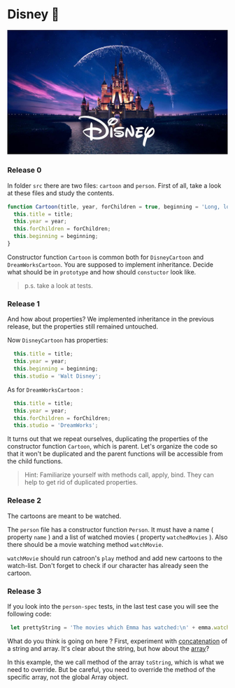 # Disney 🧚 


![screenshot](readme-assets/349186.jpg)


### Release 0

In folder `src` there are two files: `cartoon` and `person`. First of all, take a look at these files and study the contents.

```js
function Cartoon(title, year, forChildren = true, beginning = 'Long, long ago...') {
  this.title = title;
  this.year = year;
  this.forChildren = forChildren;
  this.beginning = beginning;
}
```

Constructor function `Сartoon` is common both for `DisneyCartoon` and `DreamWorksCartoon`. You are supposed to implement inheritance. Decide what should be in `prototype` and how should `constuctor` look like.

> p.s. take a look at tests.

### Release 1

And how about properties? We implemented inheritance in the previous release, but the properties still remained untouched.

Now `DisneyCartoon` has properties:

```js
  this.title = title;
  this.year = year;
  this.beginning = beginning;
  this.studio = 'Walt Disney';
```

As for `DreamWorksCartoon` :

```js
  this.title = title;
  this.year = year;
  this.forChildren = forChildren;
  this.studio = 'DreamWorks';
```

It turns out that we repeat ourselves, duplicating the properties of the constructor function `Cartoon`, which is parent. Let's organize the code so that it won't be duplicated and the parent functions will be accessible from the child functions.

> Hint: Familiarize yourself with methods call, apply, bind. They can help to get rid of duplicated properties.

### Release 2

The cartoons are meant to be watched.

The `person` file has a constructor function `Person`.
It must have a name ( property `name` ) and a list of watched movies ( property `watchedMovies` ). Also there should be a movie watching method `watchMovie`. 

`watchMovie` should run catroon's `play` method and add new cartoons to the watch-list. Don't forget to check if our character has already seen the cartoon. 

### Release 3

If you look into the `person-spec` tests, in the last test case you will see the following code:

```js
 let prettyString = 'The movies which Emma has watched:\n' + emma.watchedMovies;
```

What do you think is going on here ?
First, experiment with [concatenation][конкатенация] of a string and array. It's clear about the string, but how about the [array][arr.toString]?

In this example, the we call method of the array `toString`, which is what we need to override. But be careful, you need to override the method of the specific array, not the global Array object.


[конкатенация]: https://en.wikipedia.org/wiki/Concatenation
[arr.toString]: https://developer.mozilla.org/en/docs/Web/JavaScript/Reference/Global_Objects/Array/toString
